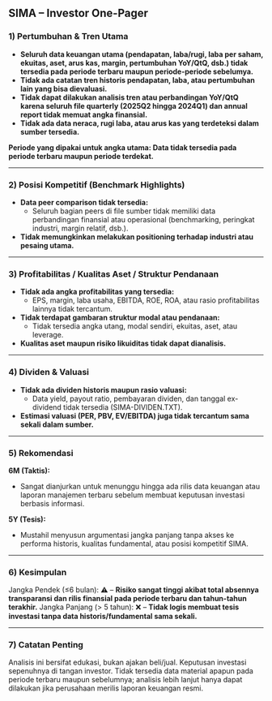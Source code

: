 ## SIMA – Investor One-Pager

### 1) Pertumbuhan & Tren Utama
- **Seluruh data keuangan utama (pendapatan, laba/rugi, laba per saham, ekuitas, aset, arus kas, margin, pertumbuhan YoY/QtQ, dsb.) tidak tersedia pada periode terbaru maupun periode-periode sebelumya.**
- **Tidak ada catatan tren historis pendapatan, laba, atau pertumbuhan lain yang bisa dievaluasi.**
- **Tidak dapat dilakukan analisis tren atau perbandingan YoY/QtQ karena seluruh file quarterly (2025Q2 hingga 2024Q1) dan annual report tidak memuat angka finansial.**
- **Tidak ada data neraca, rugi laba, atau arus kas yang terdeteksi dalam sumber tersedia.**

**Periode yang dipakai untuk angka utama: Data tidak tersedia pada periode terbaru maupun periode terdekat.**

---

### 2) Posisi Kompetitif (Benchmark Highlights)
- **Data peer comparison tidak tersedia:** 
  - Seluruh bagian peers di file sumber tidak memiliki data perbandingan finansial atau operasional (benchmarking, peringkat industri, margin relatif, dsb.).
- **Tidak memungkinkan melakukan positioning terhadap industri atau pesaing utama.**

---

### 3) Profitabilitas / Kualitas Aset / Struktur Pendanaan
- **Tidak ada angka profitabilitas yang tersedia:** 
  - EPS, margin, laba usaha, EBITDA, ROE, ROA, atau rasio profitabilitas lainnya tidak tercantum.
- **Tidak terdapat gambaran struktur modal atau pendanaan:**
  - Tidak tersedia angka utang, modal sendiri, ekuitas, aset, atau leverage.
- **Kualitas aset maupun risiko likuiditas tidak dapat dianalisis.**

---

### 4) Dividen & Valuasi
- **Tidak ada dividen historis maupun rasio valuasi:** 
  - Data yield, payout ratio, pembayaran dividen, dan tanggal ex-dividend tidak tersedia (SIMA-DIVIDEN.TXT).
- **Estimasi valuasi (PER, PBV, EV/EBITDA) juga tidak tercantum sama sekali dalam sumber.**

---

### 5) Rekomendasi
**6M (Taktis):**
- Sangat dianjurkan untuk menunggu hingga ada rilis data keuangan atau laporan manajemen terbaru sebelum membuat keputusan investasi berbasis informasi.

**5Y (Tesis):**
- Mustahil menyusun argumentasi jangka panjang tanpa akses ke performa historis, kualitas fundamental, atau posisi kompetitif SIMA.

---

### 6) Kesimpulan
Jangka Pendek (≤6 bulan): ⚠️ – **Risiko sangat tinggi akibat total absennya transparansi dan rilis finansial pada periode terbaru dan tahun-tahun terakhir.**
Jangka Panjang (> 5 tahun): ❌ – **Tidak logis membuat tesis investasi tanpa data historis/fundamental sama sekali.**

---

### 7) Catatan Penting
Analisis ini bersifat edukasi, bukan ajakan beli/jual. Keputusan investasi sepenuhnya di tangan investor. Tidak tersedia data material apapun pada periode terbaru maupun sebelumnya; analisis lebih lanjut hanya dapat dilakukan jika perusahaan merilis laporan keuangan resmi.